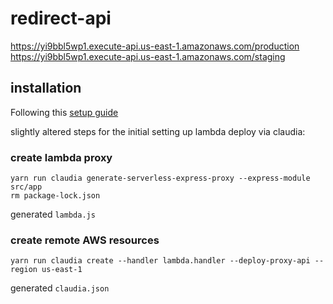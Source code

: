 # redirect-api

https://yi9bbl5wp1.execute-api.us-east-1.amazonaws.com/production
https://yi9bbl5wp1.execute-api.us-east-1.amazonaws.com/staging

## installation

Following this [setup guide](https://medium.freecodecamp.org/express-js-and-aws-lambda-a-serverless-love-story-7c77ba0eaa35)

slightly altered steps for the initial setting up lambda deploy via claudia:

### create lambda proxy

```
yarn run claudia generate-serverless-express-proxy --express-module src/app
rm package-lock.json
```

generated `lambda.js`

### create remote AWS resources

```
yarn run claudia create --handler lambda.handler --deploy-proxy-api --region us-east-1
```

generated `claudia.json`
